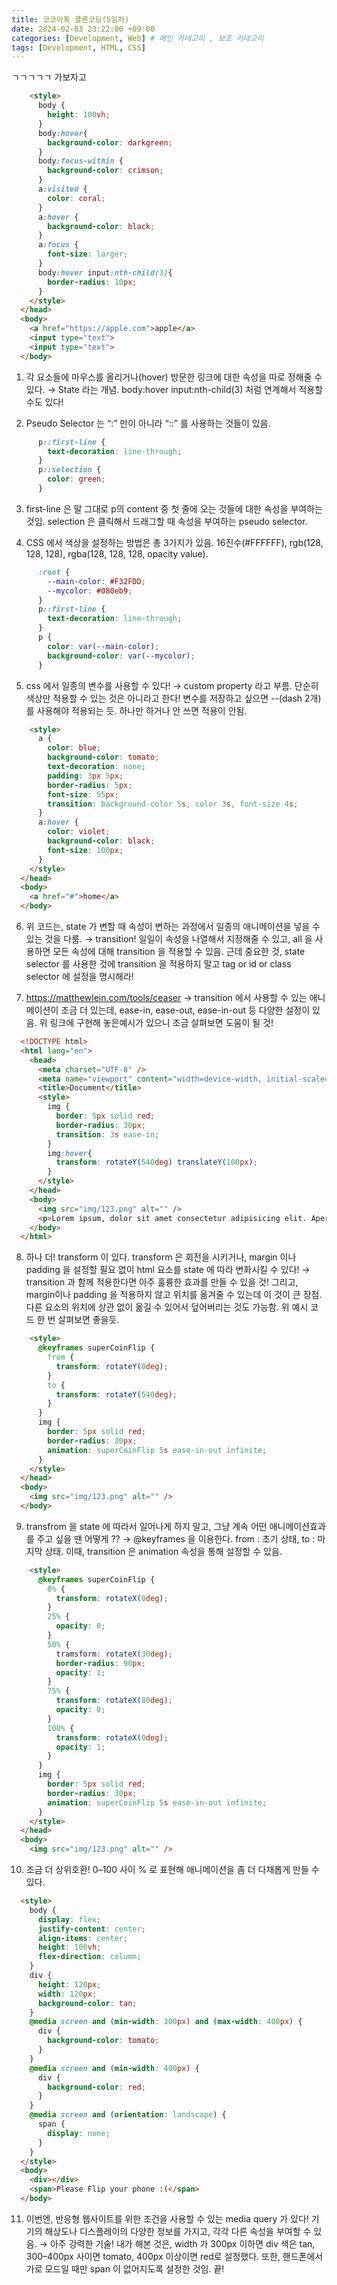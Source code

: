 ```yaml
---
title: 코코아톡 클론코딩(5일차)
date: 2024-02-03 23:22:00 +09:00
categories: [Development, Web] # 메인 카테고리 , 보조 카테고리
tags: [Development, HTML, CSS]
---
```


ㄱㄱㄱㄱㄱ 가보자고

```html
    <style>
      body {
        height: 100vh;
      }
      body:hover{
        background-color: darkgreen;
      }
      body:focus-within {
        background-color: crimson;
      }
      a:visited {
        color: coral;
      }
      a:hover {
        background-color: black;
      }
      a:focus {
        font-size: larger;
      }
      body:hover input:nth-child(3){
        border-radius: 10px;
      }
    </style>
  </head>
  <body>
    <a href="https://apple.com">apple</a>
    <input type="text">
    <input type="text">
  </body>
```

1. 각 요소들에 마우스를 올리거나(hover) 방문한 링크에 대한 속성을 따로 정해줄 수 있다. → State 라는 개념. body:hover input:nth-child(3) 처럼 연계해서 적용할 수도 있다!

2. Pseudo Selector 는 “:” 만이 아니라 “::” 를 사용하는 것들이 있음.

```css
      p::first-line {
        text-decoration: line-through;
      }
      p::selection {
        color: green;
      }
```

3. first-line 은 말 그대로 p의 content 중 첫 줄에 오는 것들에 대한 속성을 부여하는 것임. selection 은 클릭해서 드래그할 때 속성을 부여하는 pseudo selector.

4. CSS 에서 색상을 설정하는 방법은 총 3가지가 있음.
   16진수(#FFFFFF), rgb(128, 128, 128), rgba(128, 128, 128, opacity value).

```css
      :root {
        --main-color: #F32FDD;
        --mycolor: #080eb9;
      }
      p::first-line {
        text-decoration: line-through;
      }
      p {
        color: var(--main-color);
        background-color: var(--mycolor);
      }
```

5. css 에서 일종의 변수를 사용할 수 있다! → custom property 라고 부름.
   단순히 색상만 적용할 수 있는 것은 아니라고 한다! 변수를 저장하고 싶으면
   --(dash 2개)를 사용해야 적용되는 듯. 하나만 하거나 안 쓰면 적용이 안됨.

```html
    <style>
      a {
        color: blue;
        background-color: tomato;
        text-decoration: none;
        padding: 3px 5px;
        border-radius: 5px;
        font-size: 55px;
        transition: background-color 5s, color 3s, font-size 4s;
      }
      a:hover {
        color: violet;
        background-color: black;
        font-size: 100px;
      }
    </style>
  </head>
  <body>
    <a href="#">home</a>
  </body>
```

6. 위 코드는, state 가 변할 때 속성이 변하는 과정에서 일종의 애니메이션을 넣을 수 있는 것을 다룸. → transition!
   일일이 속성을 나열해서 지정해줄 수 있고, all 을 사용하면 모든 속성에 대해 transition 을 적용할 수 있음. 근데 중요한 것, state selector 를 사용한 것에 transition 을 적용하지 말고 tag or id or class selector 에 설정을 명시해라!

7. https://matthewlein.com/tools/ceaser
   → transition 에서 사용할 수 있는 애니메이션이 조금 더 있는데,
   ease-in, ease-out, ease-in-out 등 다양한 설정이 있음. 위 링크에 구현해 놓은예시가 있으니 조금 살펴보면 도움이 될 것!

```html
  <!DOCTYPE html>
  <html lang="en">
    <head>
      <meta charset="UTF-8" />
      <meta name="viewport" content="width=device-width, initial-scale=1.0" />
      <title>Document</title>
      <style>
        img {
          border: 5px solid red;
          border-radius: 30px;
          transition: 3s ease-in;
        }
        img:hover{
          transform: rotateY(540deg) translateY(100px);
        }
      </style>
    </head>
    <body>
      <img src="img/123.png" alt="" />
      <p>Lorem ipsum, dolor sit amet consectetur adipisicing elit. Aperiam, quas voluptatibus nobis velit, nisi, ullam commodi suscipit ea blanditiis ratione iure vel? Itaque, minus? Eaque laudantium in omnis culpa hic.</p>
    </body>
  </html>
```

8. 하나 더! transform 이 있다. transform 은 회전을 시키거나, margin 이나 padding 을 설정할 필요 없이 html 요소를 state 에 따라 변화시킬 수 있다!
   → transition 과 함께 적용한다면 아주 훌륭한 효과를 만들 수 있을 것!
   그리고, margin이나 padding 을 적용하지 않고 위치를 옮겨줄 수 있는데 이 것이 큰 장점. 다른 요소의 위치에 상관 없이 옮길 수 있어서 덮어버리는 것도 가능함. 위 예시 코드 한 번 살펴보면 좋을듯.

```html
    <style>
      @keyframes superCoinFlip {
        from {
          transform: rotateY(0deg);
        }
        to {
          transform: rotateY(540deg);
        }
      }
      img {
        border: 5px solid red;
        border-radius: 30px;
        animation: superCoinFlip 5s ease-in-out infinite;
      }
    </style>
  </head>
  <body>
    <img src="img/123.png" alt="" />
  </body>
```

9. transfrom 을 state 에 따라서 일어나게 하지 말고, 그냥 계속 어떤 애니메이션효과를 주고 싶을 땐 어떻게 ?? → @keyframes 을 이용한다.
   from : 초기 상태, to : 마지막 상태. 이때, transition 은 animation 속성을 통해 설정할 수 있음.

```html
    <style>
      @keyframes superCoinFlip {
        0% {
          transform: rotateX(0deg);
        }
        25% {
          opacity: 0;
        }
        50% {
          tramsform: rotateX(30deg);
          border-radius: 90px;
          opacity: 1;
        }
        75% {
          transform: rotateX(80deg);
          opacity: 0;
        }
        100% {
          transform: rotateX(0deg);
          opacity: 1;
        }
      }
      img {
        border: 5px solid red;
        border-radius: 30px;
        animation: superCoinFlip 5s ease-in-out infinite;
      }
    </style>
  </head>
  <body>
    <img src="img/123.png" alt="" />
```

10. 조금 더 상위호환! 0–100 사이 % 로 표현해 애니메이션을 좀 더 다채롭게 만들 수 있다.

```html
  <style>
    body {
      display: flex;
      justify-content: center;
      align-items: center;
      height: 100vh;
      flex-direction: column;
    }
    div {
      height: 120px;
      width: 120px;
      background-color: tan;
    }
    @media screen and (min-width: 300px) and (max-width: 400px) {
      div {
        background-color: tomato;
      }
    }
    @media screen and (min-width: 400px) {
      div {
        background-color: red;
      }
    }
    @media screen and (orientation: landscape) {
      span {
        display: none;
      }
    }
  </style>
  <body>
    <div></div>
    <span>Please Flip your phone :(</span>
  </body>
```

11. 이번엔, 반응형 웹사이트를 위한 조건을 사용할 수 있는 media query 가 있다! 기기의 해상도나 디스플레이의 다양한 정보를 가지고, 각각 다른 속성을 부여할 수 있음. → 아주 강력한 기술! 내가 해본 것은, width 가 300px 이하면 div 색은 tan, 300–400px 사이면 tomato, 400px 이상이면 red로 설정했다. 또한, 핸드폰에서 가로 모드일 때만 span 이 없어지도록 설정한 것임. 끝!
